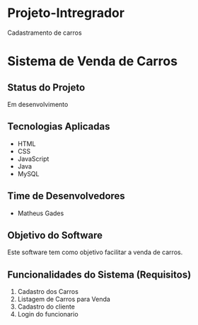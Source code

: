 # Projeto-Intregrador
Cadastramento de carros

# Sistema de Venda de Carros

## Status do Projeto

Em desenvolvimento

## Tecnologias Aplicadas

- HTML
- CSS
- JavaScript
- Java
- MySQL

## Time de Desenvolvedores

- Matheus Gades 

## Objetivo do Software

Este software tem como objetivo facilitar a venda de carros.

## Funcionalidades do Sistema (Requisitos)

1. Cadastro dos Carros
2. Listagem de Carros para Venda
3. Cadastro do cliente
4. Login do funcionario
